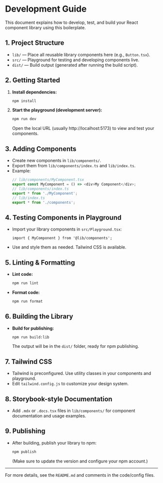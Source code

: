 # Development Guide

This document explains how to develop, test, and build your React component library using this boilerplate.

## 1. Project Structure

- `lib/` — Place all reusable library components here (e.g., `Button.tsx`).
- `src/` — Playground for testing and developing components live.
- `dist/` — Build output (generated after running the build script).

## 2. Getting Started

1. **Install dependencies:**
   ```sh
   npm install
   ```
2. **Start the playground (development server):**
   ```sh
   npm run dev
   ```
   Open the local URL (usually http://localhost:5173) to view and test your components.

## 3. Adding Components

- Create new components in `lib/components/`.
- Export them from `lib/components/index.ts` and `lib/index.ts`.
- Example:
  ```ts
  // lib/components/MyComponent.tsx
  export const MyComponent = () => <div>My Component</div>;
  // lib/components/index.ts
  export * from './MyComponent';
  // lib/index.ts
  export * from './components';
  ```

## 4. Testing Components in Playground

- Import your library components in `src/Playground.tsx`:
  ```tsx
  import { MyComponent } from '@lib/components';
  ```
- Use and style them as needed. Tailwind CSS is available.

## 5. Linting & Formatting

- **Lint code:**
  ```sh
  npm run lint
  ```
- **Format code:**
  ```sh
  npm run format
  ```

## 6. Building the Library

- **Build for publishing:**
  ```sh
  npm run build:lib
  ```
  The output will be in the `dist/` folder, ready for npm publishing.

## 7. Tailwind CSS

- Tailwind is preconfigured. Use utility classes in your components and playground.
- Edit `tailwind.config.js` to customize your design system.

## 8. Storybook-style Documentation

- Add `.mdx` or `.docs.tsx` files in `lib/components/` for component documentation and usage examples.

## 9. Publishing

- After building, publish your library to npm:
  ```sh
  npm publish
  ```
  (Make sure to update the version and configure your npm account.)

---

For more details, see the `README.md` and comments in the code/config files.
